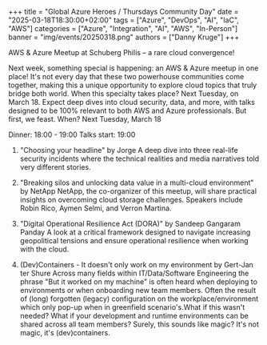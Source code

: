 +++
title = "Global Azure Heroes / Thursdays Community Day"
date = "2025-03-18T18:30:00+02:00"
tags = ["Azure", "DevOps", "AI", "IaC", "AWS"]
categories = ["Azure", "Integration", "AI", "AWS", "In-Person"]
banner = "img/events/20250318.png"
authors = ["Danny Kruge"]
+++

AWS & Azure Meetup at Schuberg Philis – a rare cloud convergence!

Next week, something special is happening: an AWS & Azure meetup in one place! It's not every day that these two powerhouse communities come together, making this a unique opportunity to explore cloud topics that truly bridge both world. When this specialty takes place? Next Tuesday, on March 18.
Expect deep dives into cloud security, data, and more, with talks designed to be 100% relevant to both AWS and Azure professionals. But first, we feast.
When? Next Tuesday, March 18

Dinner: 18:00 - 19:00
Talks start: 19:00

1. "Choosing your headline" by Jorge
A deep dive into three real-life security incidents where the technical realities and media narratives told very different stories.

2. "Breaking silos and unlocking data value in a multi-cloud environment" by NetApp
NetApp, the co-organizer of this meetup, will share practical insights on overcoming cloud storage challenges. Speakers include Robin Rico, Aymen Selmi, and Verron Martina.

3. "Digital Operational Resilience Act (DORA)" by Sandeep Gangaram Panday
A look at a critical framework designed to navigate increasing geopolitical tensions and ensure operational resilience when working with the cloud.

4. (Dev)Containers - It doesn't only work on my environment by Gert-Jan ter Shure
Across many fields within IT/Data/Software Engineering the phrase "But it worked on my machine" is often heard when deploying to environments or when onboarding new team members. Often the result of (long) forgotten (legacy) configuration on the workplace/environment which only pop-up when in greenfield scenario's.What if this wasn't needed? What if your development and runtime environments can be shared across all team members? Surely, this sounds like magic? It's not magic, it's (dev)containers.